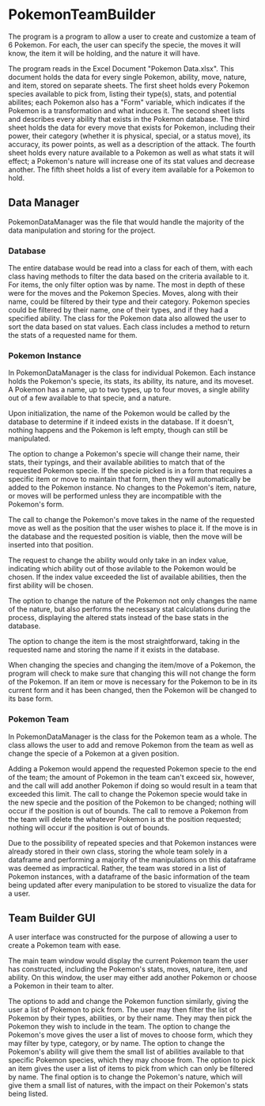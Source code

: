# PokemonTeamBuilder
The program is a program to allow a user to create and customize a team of 6 Pokemon. For each, the user can specify the specie, the moves it will know, the item it will be holding, and the nature it will have.

The program reads in the Excel Document "Pokemon Data.xlsx". This document holds the data for every single Pokemon, ability, move, nature, and item, stored on separate sheets. The first sheet holds every Pokemon species available to pick from, listing their type(s), stats, and potential abilites; each Pokemon also has a "Form" variable, which indicates if the Pokemon is a transformation and what induces it. The second sheet lists and describes every ability that exists in the Pokemon database. The third sheet holds the data for every move that exists for Pokemon, including their power, their category (whether it is physical, special, or a status move), its accuracy, its power points, as well as a description of the attack. The fourth sheet holds every nature available to a Pokemon as well as what stats it will effect; a Pokemon's nature will increase one of its stat values and decrease another. The fifth sheet holds a list of every item available for a Pokemon to hold. 

## Data Manager
PokemonDataManager was the file that would handle the majority of the data manipulation and storing for the project. 

### Database
The entire database would be read into a class for each of them, with each class having methods to filter the data based on the criteria available to it. For items, the only filter option was by name. The most in depth of these were for the moves and the Pokemon Species. Moves, along with their name, could be filtered by their type and their category. Pokemon species could be filtered by their name, one of their types, and if they had a specified ability. The class for the Pokemon data also allowed the user to sort the data based on stat values. Each class includes a method to return the stats of a requested name for them. 

### Pokemon Instance
In PokemonDataManager is the class for individual Pokemon. Each instance holds the Pokemon's specie, its stats, its ability, its nature, and its moveset. A Pokemon has a name, up to two types, up to four moves, a single ability out of a few available to that specie, and a nature. 

Upon initialization, the name of the Pokemon would be called by the database to determine if it indeed exists in the database. If it doesn't, nothing happens and the Pokemon is left empty, though can still be manipulated. 

The option to change a Pokemon's specie will change their name, their stats, their typings, and their available abilities to match that of the requested Pokemon specie. If the specie picked is in a form that requires a specific item or move to maintain that form, then they will automatically be added to the Pokemon instance. No changes to the Pokemon's item, nature, or moves will be performed unless they are incompatible with the Pokemon's form. 

The call to change the Pokemon's move takes in the name of the requested move as well as the position that the user wishes to place it. If the move is in the database and the requested position is viable, then the move will be inserted into that position. 

The request to change the ability would only take in an index value, indicating which ability out of those avilable to the Pokemon would be chosen. If the index value exceeded the list of available abilities, then the first ability will be chosen. 

The option to change the nature of the Pokemon not only changes the name of the nature, but also performs the necessary stat calculations during the process, displaying the altered stats instead of the base stats in the database. 

The option to change the item is the most straightforward, taking in the requested name and storing the name if it exists in the database. 

When changing the species and changing the item/move of a Pokemon, the program will check to make sure that changing this will not change the form of the Pokemon. If an item or move is necessary for the Pokemon to be in its current form and it has been changed, then the Pokemon will be changed to its base form. 

### Pokemon Team
In PokemonDataManager is the class for the Pokemon team as a whole. The class allows the user to add and remove Pokemon from the team as well as change the specie of a Pokemon at a given position. 

Adding a Pokemon would append the requested Pokemon specie to the end of the team; the amount of Pokemon in the team can't exceed six, however, and the call will add another Pokemon if doing so would result in a team that exceeded this limit. The call to change the Pokemon specie would take in the new specie and the position of the Pokemon to be changed; nothing will occur if the position is out of bounds. The call to remove a Pokemon from the team will delete the whatever Pokemon is at the position requested; nothing will occur if the position is out of bounds. 

Due to the possibility of repeated species and that Pokemon instances were already stored in their own class, storing the whole team solely in a dataframe and performing a majority of the manipulations on this dataframe was deemed as impractical. Rather, the team was stored in a list of Pokemon instances, with a dataframe of the basic information of the team being updated after every manipulation to be stored to visualize the data for a user. 

## Team Builder GUI
A user interface was constructed for the purpose of allowing a user to create a Pokemon team with ease. 

The main team window would display the current Pokemon team the user has constructed, including the Pokemon's stats, moves, nature, item, and ability. On this window, the user may either add another Pokemon or choose a Pokemon in their team to alter. 

The options to add and change the Pokemon function similarly, giving the user a list of Pokemon to pick from. The user may then filter the list of Pokemon by their types, abilities, or by their name. They may then pick the Pokemon they wish to include in the team. The option to change the Pokemon's move gives the user a list of moves to choose form, which they may filter by type, category, or by name. The option to change the Pokemon's ability will give them the small list of abilities available to that specific Pokemon species, which they may choose from. The option to pick an item gives the user a list of items to pick from which can only be filtered by name. The final option is to change the Pokemon's nature, which will give them a small list of natures, with the impact on their Pokemon's stats being listed. 

